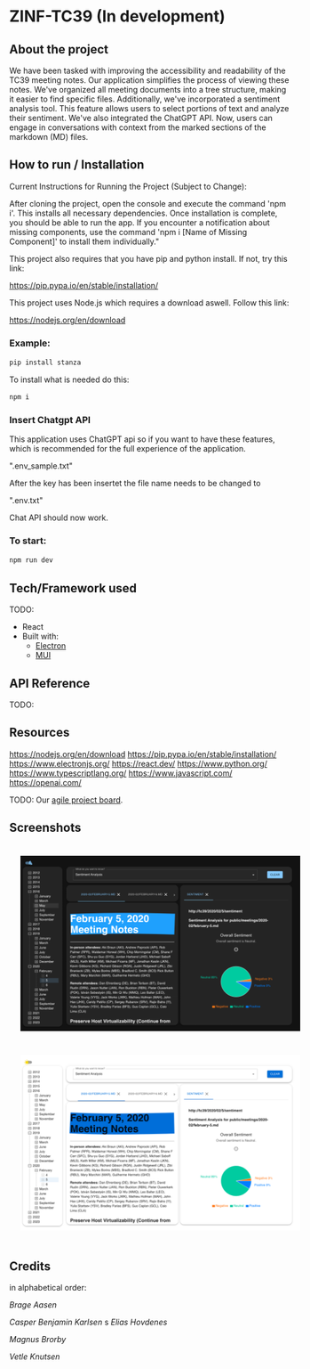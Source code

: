 # ZINF-TC39 (In development)

## About the project

We have been tasked with improving the accessibility and readability of the TC39 meeting notes. Our application simplifies the process of viewing these notes. We've organized all meeting documents into a tree structure, making it easier to find specific files. Additionally, we've incorporated a sentiment analysis tool. This feature allows users to select portions of text and analyze their sentiment. We've also integrated the ChatGPT API. Now, users can engage in conversations with context from the marked sections of the markdown (MD) files.

## How to run / Installation

Current Instructions for Running the Project (Subject to Change):

After cloning the project, open the console and execute the command 'npm i'. This installs all necessary dependencies.
Once installation is complete, you should be able to run the app.
If you encounter a notification about missing components,
use the command 'npm i [Name of Missing Component]' to install them individually."

This project also requires that you have pip and python install. If not, try this link:

https://pip.pypa.io/en/stable/installation/

This project uses Node.js which requires a download aswell.
Follow this link:

https://nodejs.org/en/download

### Example:

```java
pip install stanza
```

To install what is needed do this:

```java
npm i
```

### Insert Chatgpt API

This application uses ChatGPT api so if you want to have these features, which is recommended for the full experience of the application.

".env_sample.txt"

After the key has been insertet the file name needs to be changed to

".env.txt"

Chat API should now work.

### To start:

```Java
npm run dev
```

## Tech/Framework used

TODO:

- React
- Built with:
  - [Electron](https://www.electronjs.org/)
  - [MUI](https://mui.com/)

## API Reference

TODO:

## Resources

https://nodejs.org/en/download
https://pip.pypa.io/en/stable/installation/
https://www.electronjs.org/
https://react.dev/
https://www.python.org/
https://www.typescriptlang.org/
https://www.javascript.com/
https://openai.com/

TODO:
Our [agile project board](https://trello.com/b/vpTSGlQt/zinf-tc39).

## Screenshots

<img src="src/renderer/assets/screenshots/dark-mode.png" alt="App - Dark mode" width="550" style="margin:20px"/>
<img src="src/renderer/assets/screenshots/light-mode.png" alt="App - Light mode" width="550" style="margin:20px"/>

## Credits

in alphabetical order:

_Brage Aasen_

_Casper Benjamin Karlsen_
s
_Elias Hovdenes_

_Magnus Brorby_

_Vetle Knutsen_
